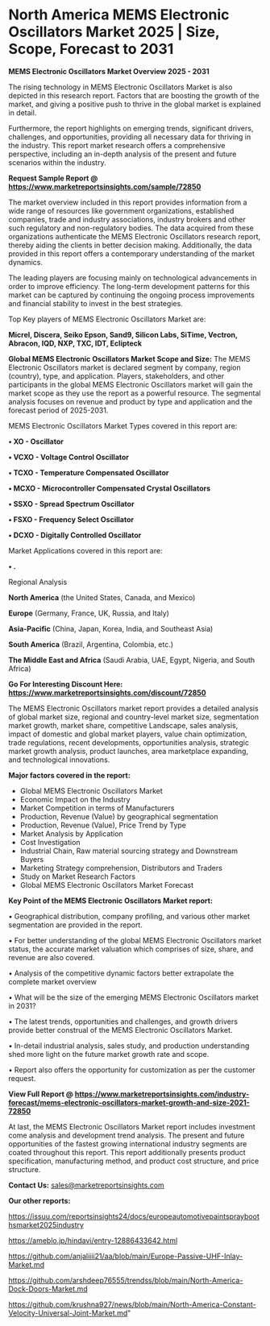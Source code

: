 # North America MEMS Electronic Oscillators Market 2025 | Size, Scope, Forecast to 2031

<Strong> MEMS Electronic Oscillators Market Overview 2025 - 2031</strong>

The rising technology in MEMS Electronic Oscillators Market is also depicted in this research report. Factors that are boosting the growth of the market, and giving a positive push to thrive in the global market is explained in detail.

Furthermore, the report highlights on emerging trends, significant drivers, challenges, and opportunities, providing all necessary data for thriving in the industry. This report market research offers a comprehensive perspective, including an in-depth analysis of the present and future scenarios within the industry.

<strong>Request Sample Report @ <a href=https://www.marketreportsinsights.com/sample/72850>https://www.marketreportsinsights.com/sample/72850</a></strong>

The market overview included in this report provides information from a wide range of resources like government organizations, established companies, trade and industry associations, industry brokers and other such regulatory and non-regulatory bodies. The data acquired from these organizations authenticate the MEMS Electronic Oscillators research report, thereby aiding the clients in better decision making. Additionally, the data provided in this report offers a contemporary understanding of the market dynamics.

The leading players are focusing mainly on technological advancements in order to improve efficiency. The long-term development patterns for this market can be captured by continuing the ongoing process improvements and financial stability to invest in the best strategies.

Top Key players of MEMS Electronic Oscillators Market are:

<strong>Micrel, Discera, Seiko Epson, Sand9, Silicon Labs, SiTime, Vectron, Abracon, IQD, NXP, TXC, IDT, Eclipteck</strong>

<strong><b>Global MEMS Electronic Oscillators Market Scope and Size:</b></strong>
The MEMS Electronic Oscillators market is declared segment by company, region (country), type, and application. Players, stakeholders, and other participants in the global MEMS Electronic Oscillators market will gain the market scope as they use the report as a powerful resource. The segmental analysis focuses on revenue and product by type and application and the forecast period of 2025-2031.

MEMS Electronic Oscillators Market Types covered in this report are:

<strong>• XO - Oscillator

• VCXO - Voltage Control Oscillator

• TCXO - Temperature Compensated Oscillator

• MCXO - Microcontroller Compensated Crystal Oscillators

• SSXO - Spread Spectrum Oscillator

• FSXO - Frequency Select Oscillator

• DCXO - Digitally Controlled Oscillator</strong>

Market Applications covered in this report are:

<strong>• .</strong> 

Regional Analysis

<strong>North America</strong> (the United States, Canada, and Mexico)

<strong>Europe</strong> (Germany, France, UK, Russia, and Italy)

<strong>Asia-Pacific</strong> (China, Japan, Korea, India, and Southeast Asia)

<strong>South America</strong> (Brazil, Argentina, Colombia, etc.)

<strong>The Middle East and Africa</strong> (Saudi Arabia, UAE, Egypt, Nigeria, and South Africa)

<strong>Go For Interesting Discount Here: <a href=https://www.marketreportsinsights.com/discount/72850>https://www.marketreportsinsights.com/discount/72850</a></strong>

The MEMS Electronic Oscillators market report provides a detailed analysis of global market size, regional and country-level market size, segmentation market growth, market share, competitive Landscape, sales analysis, impact of domestic and global market players, value chain optimization, trade regulations, recent developments, opportunities analysis, strategic market growth analysis, product launches, area marketplace expanding, and technological innovations.

<strong><b>Major factors covered in the report:</b></strong>
<ul>
  <li>Global MEMS Electronic Oscillators Market </li>
  <li>Economic Impact on the Industry</li>
  <li>Market Competition in terms of Manufacturers</li>
  <li>Production, Revenue (Value) by geographical segmentation</li>
  <li>Production, Revenue (Value), Price Trend by Type</li>
  <li>Market Analysis by Application</li>
  <li>Cost Investigation</li>
  <li>Industrial Chain, Raw material sourcing strategy and Downstream Buyers</li>
  <li>Marketing Strategy comprehension, Distributors and Traders</li>
  <li>Study on Market Research Factors</li>
  <li>Global MEMS Electronic Oscillators Market Forecast</li>
</ul>

<strong><b>Key Point of the MEMS Electronic Oscillators Market report:</b></strong>

• Geographical distribution, company profiling, and various other market segmentation are provided in the report.

• For better understanding of the global MEMS Electronic Oscillators market status, the accurate market valuation which comprises of size, share, and revenue are also covered.

• Analysis of the competitive dynamic factors better extrapolate the complete market overview

• What will be the size of the emerging MEMS Electronic Oscillators market in 2031?

• The latest trends, opportunities and challenges, and growth drivers provide better construal of the MEMS Electronic Oscillators Market.

• In-detail industrial analysis, sales study, and production understanding shed more light on the future market growth rate and scope.

• Report also offers the opportunity for customization as per the customer request.

<strong><b>View Full Report @ <a href=https://www.marketreportsinsights.com/industry-forecast/mems-electronic-oscillators-market-growth-and-size-2021-72850>https://www.marketreportsinsights.com/industry-forecast/mems-electronic-oscillators-market-growth-and-size-2021-72850</a></b></strong>


At last, the MEMS Electronic Oscillators Market report includes investment come analysis and development trend analysis. The present and future opportunities of the fastest growing international industry segments are coated throughout this report. This report additionally presents product specification, manufacturing method, and product cost structure, and price structure.

<strong>Contact Us:</strong>
sales@marketreportsinsights.com

<strong>Our other reports:</strong>

<a href=https://issuu.com/reportsinsights24/docs/europeautomotivepaintsprayboothsmarket2025industry>https://issuu.com/reportsinsights24/docs/europeautomotivepaintsprayboothsmarket2025industry</a>

<a href=https://ameblo.jp/hindavi/entry-12886433642.html>https://ameblo.jp/hindavi/entry-12886433642.html</a>

<a href=https://github.com/anjaliiii21/aa/blob/main/Europe-Passive-UHF-Inlay-Market.md>https://github.com/anjaliiii21/aa/blob/main/Europe-Passive-UHF-Inlay-Market.md</a>

<a href=https://github.com/arshdeep76555/trendss/blob/main/North-America-Dock-Doors-Market.md>https://github.com/arshdeep76555/trendss/blob/main/North-America-Dock-Doors-Market.md</a>

<a href=https://github.com/krushna927/news/blob/main/North-America-Constant-Velocity-Universal-Joint-Market.md>https://github.com/krushna927/news/blob/main/North-America-Constant-Velocity-Universal-Joint-Market.md</a>"
